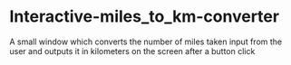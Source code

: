 # Interactive-miles_to_km-converter
A small window which converts the number of miles taken input from the user and
outputs it in kilometers on the screen after a button click
